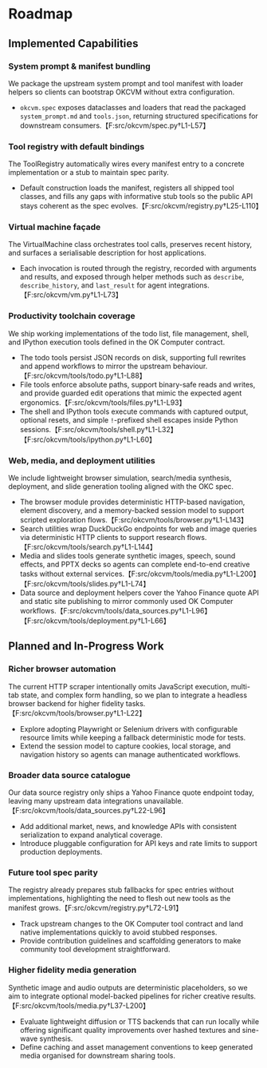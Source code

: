 # Roadmap

## Implemented Capabilities

### System prompt & manifest bundling
We package the upstream system prompt and tool manifest with loader helpers so clients can bootstrap OKCVM without extra configuration.
- `okcvm.spec` exposes dataclasses and loaders that read the packaged `system_prompt.md` and `tools.json`, returning structured specifications for downstream consumers.【F:src/okcvm/spec.py†L1-L57】

### Tool registry with default bindings
The ToolRegistry automatically wires every manifest entry to a concrete implementation or a stub to maintain spec parity.
- Default construction loads the manifest, registers all shipped tool classes, and fills any gaps with informative stub tools so the public API stays coherent as the spec evolves.【F:src/okcvm/registry.py†L25-L110】

### Virtual machine façade
The VirtualMachine class orchestrates tool calls, preserves recent history, and surfaces a serialisable description for host applications.
- Each invocation is routed through the registry, recorded with arguments and results, and exposed through helper methods such as `describe`, `describe_history`, and `last_result` for agent integrations.【F:src/okcvm/vm.py†L1-L73】

### Productivity toolchain coverage
We ship working implementations of the todo list, file management, shell, and IPython execution tools defined in the OK Computer contract.
- The todo tools persist JSON records on disk, supporting full rewrites and append workflows to mirror the upstream behaviour.【F:src/okcvm/tools/todo.py†L1-L88】
- File tools enforce absolute paths, support binary-safe reads and writes, and provide guarded edit operations that mimic the expected agent ergonomics.【F:src/okcvm/tools/files.py†L1-L93】
- The shell and IPython tools execute commands with captured output, optional resets, and simple `!`-prefixed shell escapes inside Python sessions.【F:src/okcvm/tools/shell.py†L1-L32】【F:src/okcvm/tools/ipython.py†L1-L60】

### Web, media, and deployment utilities
We include lightweight browser simulation, search/media synthesis, deployment, and slide generation tooling aligned with the OKC spec.
- The browser module provides deterministic HTTP-based navigation, element discovery, and a memory-backed session model to support scripted exploration flows.【F:src/okcvm/tools/browser.py†L1-L143】
- Search utilities wrap DuckDuckGo endpoints for web and image queries via deterministic HTTP clients to support research flows.【F:src/okcvm/tools/search.py†L1-L144】
- Media and slides tools generate synthetic images, speech, sound effects, and PPTX decks so agents can complete end-to-end creative tasks without external services.【F:src/okcvm/tools/media.py†L1-L200】【F:src/okcvm/tools/slides.py†L1-L74】
- Data source and deployment helpers cover the Yahoo Finance quote API and static site publishing to mirror commonly used OK Computer workflows.【F:src/okcvm/tools/data_sources.py†L1-L96】【F:src/okcvm/tools/deployment.py†L1-L66】

## Planned and In-Progress Work

### Richer browser automation
The current HTTP scraper intentionally omits JavaScript execution, multi-tab state, and complex form handling, so we plan to integrate a headless browser backend for higher fidelity tasks.【F:src/okcvm/tools/browser.py†L1-L22】
- Explore adopting Playwright or Selenium drivers with configurable resource limits while keeping a fallback deterministic mode for tests.
- Extend the session model to capture cookies, local storage, and navigation history so agents can manage authenticated workflows.

### Broader data source catalogue
Our data source registry only ships a Yahoo Finance quote endpoint today, leaving many upstream data integrations unavailable.【F:src/okcvm/tools/data_sources.py†L22-L96】
- Add additional market, news, and knowledge APIs with consistent serialization to expand analytical coverage.
- Introduce pluggable configuration for API keys and rate limits to support production deployments.

### Future tool spec parity
The registry already prepares stub fallbacks for spec entries without implementations, highlighting the need to flesh out new tools as the manifest grows.【F:src/okcvm/registry.py†L72-L91】
- Track upstream changes to the OK Computer tool contract and land native implementations quickly to avoid stubbed responses.
- Provide contribution guidelines and scaffolding generators to make community tool development straightforward.

### Higher fidelity media generation
Synthetic image and audio outputs are deterministic placeholders, so we aim to integrate optional model-backed pipelines for richer creative results.【F:src/okcvm/tools/media.py†L37-L200】
- Evaluate lightweight diffusion or TTS backends that can run locally while offering significant quality improvements over hashed textures and sine-wave synthesis.
- Define caching and asset management conventions to keep generated media organised for downstream sharing tools.
